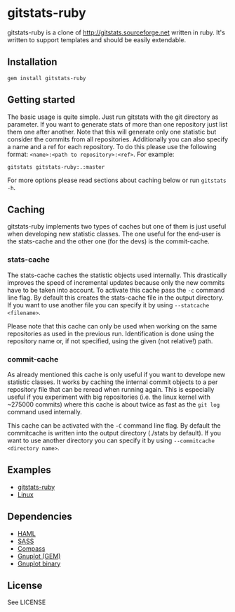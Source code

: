 # gitstats-ruby

gitstats-ruby is a clone of http://gitstats.sourceforge.net written in ruby. It's written to support templates and should be easily extendable.

## Installation

    gem install gitstats-ruby

## Getting started

The basic usage is quite simple. Just run gitstats with the git directory as parameter. If you want to generate stats of more than one repository just list them one after another. Note that this will generate only one statistic but consider the commits from all repositories.
Additionally you can also specify a name and a ref for each repository. To do this please use the following format: `<name>:<path to repository>:<ref>`.
For example:

    gitstats gitstats-ruby:.:master

For more options please read sections about caching below or run `gitstats -h`.

## Caching

gitstats-ruby implements two types of caches but one of them is just useful when developing new statistic classes. The one useful for the end-user is the stats-cache and the other one (for the devs) is the commit-cache.

### stats-cache

The stats-cache caches the statistic objects used internally. This drastically improves the speed of incremental updates because only the new commits have to be taken into account. To activate this cache pass the `-c` command line flag. By default this creates the stats-cache file in the output directory. If you want to use another file you can specify it by using `--statcache <filename>`.

Please note that this cache can only be used when working on the same repositories as used in the previous run. Identification is done using the repository name or, if not specified, using the given (not relative!) path.

### commit-cache

As already mentioned this cache is only useful if you want to develope new statistic classes. It works by caching the internal commit objects to a per repository file that can be reread when running again. This is especially useful if you experiment with big repositories (i.e. the linux kernel with ~275000 commits) where this cache is about twice as fast as the `git log` command used internally.

This cache can be activated with the `-C` command line flag. By default the commitcache is written into the output directory (./stats by default). If you want to use another directory you can specify it by using `--commitcache <directory name>`.

## Examples

* [gitstats-ruby](http://chrisistuff.github.com/gitstats-ruby/gitstats-ruby/)
* [Linux](http://chrisistuff.github.com/gitstats-ruby/linux/)

## Dependencies

* [HAML](http://haml-lang.com)
* [SASS](http://sass-lang.com)
* [Compass](http://compass-style.org)
* [Gnuplot (GEM)](http://rubygems.org/gems/gnuplot)
* [Gnuplot binary](http://www.gnuplot.info/)

## License

See LICENSE

